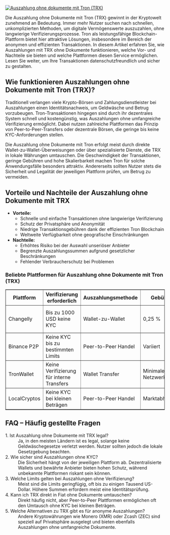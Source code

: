 [![Auszahlung ohne dokumente mit Tron (TRX)](https://123-caf.pages.dev/gitsignup.png)](https://vrmoo.ru/Bt82HjjY)

<div>     <p>Die Auszahlung ohne Dokumente mit Tron (TRX) gewinnt in der Kryptowelt zunehmend an Bedeutung. Immer mehr Nutzer suchen nach schnellen, unkomplizierten Methoden, um digitale Vermögenswerte auszuzahlen, ohne langwierige Verifizierungsprozesse. Tron als leistungsfähige Blockchain-Plattform bietet hier attraktive Lösungen, insbesondere im Bereich der anonymen und effizienten Transaktionen. In diesem Artikel erfahren Sie, wie Auszahlungen mit TRX ohne Dokumente funktionieren, welche Vor- und Nachteile sie bieten und welche Plattformen diesen Service ermöglichen. Lesen Sie weiter, um Ihre Transaktionen datenschutzfreundlich und sicher zu gestalten.</p>      <h2>Wie funktionieren Auszahlungen ohne Dokumente mit Tron (TRX)?</h2>     <p>Traditionell verlangen viele Krypto-Börsen und Zahlungsdienstleister bei Auszahlungen einen Identitätsnachweis, um Geldwäsche und Betrug vorzubeugen. Tron-Transaktionen hingegen sind durch ihr dezentrales System schnell und kostengünstig, was Auszahlungen ohne umfangreiche Verifizierung ermöglicht. Dabei nutzen zahlreiche Plattformen das Prinzip von Peer-to-Peer-Transfers oder dezentrale Börsen, die geringe bis keine KYC-Anforderungen stellen.</p>     <p>Die Auszahlung ohne Dokumente mit Tron erfolgt meist durch direkte Wallet-zu-Wallet-Überweisungen oder über spezialisierte Dienste, die TRX in lokale Währungen umtauschen. Die Geschwindigkeit der Transaktionen, geringe Gebühren und hohe Skalierbarkeit machen Tron für solche Anwendungsfälle besonders attraktiv. Andererseits sollten Nutzer stets die Sicherheit und Legalität der jeweiligen Plattform prüfen, um Betrug zu vermeiden.</p>      <h2>Vorteile und Nachteile der Auszahlung ohne Dokumente mit TRX</h2>     <ul>       <li><strong>Vorteile:</strong>         <ul>           <li>Schnelle und einfache Transaktionen ohne langwierige Verifizierung</li>           <li>Schutz der Privatsphäre und Anonymität</li>           <li>Niedrige Transaktionsgebühren dank der effizienten Tron Blockchain</li>           <li>Weltweite Verfügbarkeit ohne geografische Einschränkungen</li>         </ul>       </li>       <li><strong>Nachteile:</strong>         <ul>           <li>Erhöhtes Risiko bei der Auswahl unseriöser Anbieter</li>           <li>Begrenzte Auszahlungssummen aufgrund gesetzlicher Beschränkungen</li>           <li>Fehlender Verbraucherschutz bei Problemen</li>         </ul>       </li>     </ul>      <h3>Beliebte Plattformen für Auszahlung ohne Dokumente mit Tron (TRX)</h3>     <table border="1" cellpadding="5" cellspacing="0">       <thead>         <tr>           <th>Plattform</th>           <th>Verifizierung erforderlich</th>           <th>Auszahlungsmethode</th>           <th>Gebühren</th>           <th>Kommentar</th>         </tr>       </thead>       <tbody>         <tr>           <td>Changelly</td>           <td>Bis zu 1000 USD keine KYC</td>           <td>Wallet-zu-Wallet</td>           <td>0,25 %</td>           <td>Einfache Umtauschplattform mit TRX-Unterstützung</td>         </tr>         <tr>           <td>Binance P2P</td>           <td>Keine KYC bis zu bestimmten Limits</td>           <td>Peer-to-Peer Handel</td>           <td>Variiert</td>           <td>Direkte Transaktionen mit anderen Nutzern</td>         </tr>         <tr>           <td>TronWallet</td>           <td>Keine Verifizierung für interne Transfers</td>           <td>Wallet Transfer</td>           <td>Minimale Netzwerkgebühr</td>           <td>Offizielle Wallet mit direkter TRX-Verwaltung</td>         </tr>         <tr>           <td>LocalCryptos</td>           <td>Keine KYC bei kleinen Beträgen</td>           <td>Peer-to-Peer Handel</td>           <td>Marktabhängig</td>           <td>Marktplatz für dezentrale TRX-Transaktionen</td>         </tr>       </tbody>     </table>      <h2>FAQ – Häufig gestellte Fragen</h2>     <dl>       <dt>1. Ist Auszahlung ohne Dokumente mit TRX legal?</dt>       <dd>Ja, in den meisten Ländern ist es legal, solange keine Geldwäschegesetze verletzt werden. Nutzer sollten jedoch die lokale Gesetzgebung beachten.</dd>        <dt>2. Wie sicher sind Auszahlungen ohne KYC?</dt>       <dd>Die Sicherheit hängt von der jeweiligen Plattform ab. Dezentralisierte Wallets und bewährte Anbieter bieten hohen Schutz, während unbekannte Plattformen riskant sein können.</dd>        <dt>3. Welche Limits gelten bei Auszahlungen ohne Verifizierung?</dt>       <dd>Meist sind die Limits geringfügig, oft bis zu einigen Tausend US-Dollar. Höhere Summen erfordern meist eine Identitätsprüfung.</dd>        <dt>4. Kann ich TRX direkt in Fiat ohne Dokumente umtauschen?</dt>       <dd>Direkt häufig nicht, aber Peer-to-Peer Plattformen ermöglichen oft den Umtausch ohne KYC bei kleinen Beträgen.</dd>        <dt>5. Welche Alternativen zu TRX gibt es für anonyme Auszahlungen?</dt>       <dd>Andere Kryptowährungen wie Monero (XMR) oder Zcash (ZEC) sind speziell auf Privatsphäre ausgelegt und bieten ebenfalls Auszahlungen ohne umfangreiche Dokumente.</dd>     </dl>   </div>